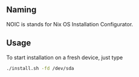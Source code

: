 ## Naming

NOIC is stands for Nix OS Installation Configurator.

## Usage

To start installation on a fresh device, just type

```bash
./install.sh -fd /dev/sda
```
